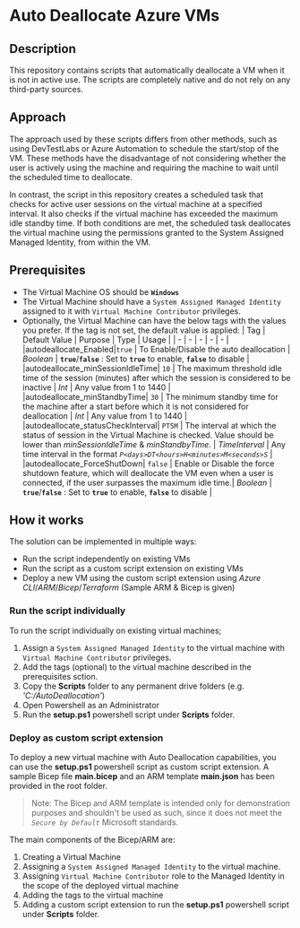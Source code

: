# Auto Deallocate Azure VMs

## Description
 This repository contains scripts that automatically deallocate a VM when it is not in active use. The scripts are completely native and do not rely on any third-party sources.
 
 
 ## Approach
 The approach used by these scripts differs from other methods, such as using DevTestLabs or Azure Automation to schedule the start/stop of the VM. These methods have the disadvantage of not considering whether the user is actively using the machine and requiring the machine to wait until the scheduled time to deallocate.

In contrast, the script in this repository creates a scheduled task that checks for active user sessions on the virtual machine at a specified interval. It also checks if the virtual machine has exceeded the maximum idle standby time. If both conditions are met, the scheduled task deallocates the virtual machine using the permissions granted to the System Assigned Managed Identity, from within the VM.

## Prerequisites

- The Virtual Machine OS should be **`Windows`**
- The Virtual Machine should have a `System Assigned Managed Identity` assigned to it with `Virtual Machine Contributor` privileges.
- Optionally, the Virtual Machine can have the below tags with the values you prefer. If the tag is not set, the default value is applied:
  | Tag | Default Value | Purpose | Type | Usage |
  | - | - | - | - | - |
  |autodeallocate_Enabled|`true` | To Enable/Disable the auto deallocation | *Boolean* | **`true`**/**`false`** : Set to **`true`** to enable, **`false`** to disable |
  |autodeallocate_minSessionIdleTime| `10` | The maximum threshold idle time of the session (minutes) after which the session is considered to be inactive | *Int* | Any value from 1 to 1440 |
  |autodeallocate_minStandbyTime| `30` | The minimum standby time for the machine after a start before which it is not considered for deallocation | *Int* | Any value from 1 to 1440 |
  |autodeallocate_statusCheckInterval| `PT5M` | The interval at which the status of session in the Virtual Machine is checked. Value should be lower than *minSessionIdleTime* & *minStandbyTime*. | *TimeInterval* | Any time interval in the format *`P<days>DT<hours>H<minutes>M<seconds>S`* |
  |autodeallocate_ForceShutDown| `false` | Enable or Disable the force shutdown feature, which will deallocate the VM even when a user is connected, if the user surpasses the maximum idle time.| *Boolean* | **`true`**/**`false`** : Set to **`true`** to enable, **`false`** to disable |

## How it works

The solution can be implemented in multiple ways:
- Run the script independently on existing VMs
- Run the script as a custom script extension on existing VMs
- Deploy a new VM using the custom script extension using *Azure CLI*/*ARM*/*Bicep*/*Terraform* (Sample ARM & Bicep is given)

### Run the script individually

To run the script individually on existing virtual machines;
1. Assign a `System Assigned Managed Identity` to the virtual machine with `Virtual Machine Contributor` privileges.
2. Add the tags (optional) to the virtual machine described in the prerequisites sction.
3. Copy the **Scripts** folder to any permanent drive folders (e.g. *'C:/AutoDeallocation'*)
4. Open Powershell as an Administrator
5. Run the **setup.ps1** powershell script under **Scripts** folder.
### Deploy as custom script extension

To deploy a new virtual machine with Auto Deallocation capabilities, you can use the **setup.ps1** powershell script as custom script extension. A sample Bicep file **main.bicep** and an ARM template **main.json** has been provided in the root folder.

> Note: The Bicep and ARM template is intended only for demonstration purposes and shouldn't be used as such, since it does not meet the *`Secure by Default`* Microsoft standards.

The main components of the Bicep/ARM are:
1. Creating a Virtual Machine
2. Assigning a `System Assigned Managed Identity` to the virtual machine.
3. Assigning `Virtual Machine Contributor` role to the Managed Identity in the scope of the deployed virtual machine
4. Adding the tags to the virtual machine
5. Adding a custom script extension to run the **setup.ps1** powershell script under **Scripts** folder.
